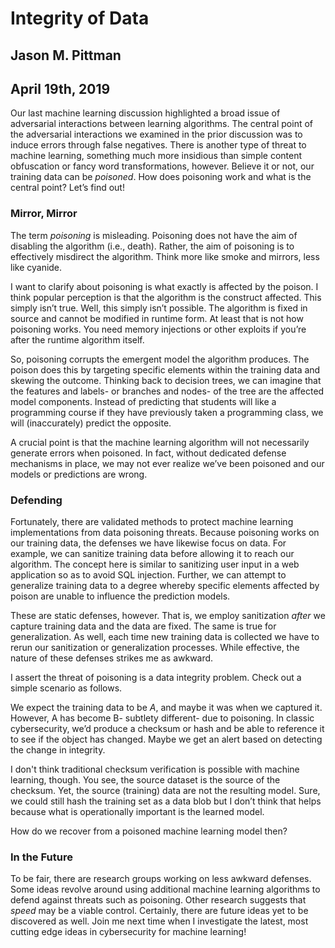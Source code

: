 # Integrity of Data
## Jason M. Pittman
## April 19th, 2019


Our last machine learning discussion highlighted a broad issue of adversarial interactions between learning algorithms. The central point of the adversarial interactions we examined in the prior discussion was to induce errors through false negatives. There is another type of threat to machine learning, something much more insidious than simple content obfuscation or fancy word transformations, however. Believe it or not, our training data can be *poisoned*. How does poisoning work and what is the central point? Let’s find out!

### Mirror, Mirror

The term *poisoning* is misleading. Poisoning does not have the aim of disabling the algorithm (i.e., death). Rather, the aim of poisoning is to effectively misdirect the algorithm. Think more like smoke and mirrors, less like cyanide. 

I want to clarify about poisoning is what exactly is affected by the poison. I think popular perception is that the algorithm is the construct affected. This simply isn’t true. Well, this simply isn’t possible. The algorithm is fixed in source and cannot be modified in runtime form. At least that is not how poisoning works. You need memory injections or other exploits if you’re after the runtime algorithm itself.

So, poisoning corrupts the emergent model the algorithm produces. The poison does this by targeting specific elements within the training data and skewing the outcome. Thinking back to decision trees, we can imagine that the features and labels- or branches and nodes- of the tree are the affected model components. Instead of predicting that students will like a programming course if they have previously taken a programming class, we will (inaccurately) predict the opposite.

A crucial point is that the machine learning algorithm will not necessarily generate errors when poisoned. In fact, without dedicated defense mechanisms in place, we may not ever realize we’ve been poisoned and our models or predictions are wrong.

### Defending

Fortunately, there are validated methods to protect machine learning implementations from data poisoning threats. Because poisoning works on our training data, the defenses we have likewise focus on data. For example, we can sanitize training data before allowing it to reach our algorithm. The concept here is similar to sanitizing user input in a web application so as to avoid SQL injection. Further, we can attempt to generalize training data to a degree whereby specific elements affected by poison are unable to influence the prediction models.

These are static defenses, however. That is, we employ sanitization *after* we capture training data and the data are fixed. The same is true for generalization. As well, each time new training data is collected we have to rerun our sanitization or generalization processes. While effective, the nature of these defenses strikes me as awkward.

I assert the threat of poisoning is a data integrity problem. Check out a simple scenario as follows.

We expect the training data to be *A*, and maybe it was when we captured it. However, A has become B- subtlety different- due to poisoning. In classic cybersecurity, we’d produce a checksum or hash and be able to reference it to see if the object has changed. Maybe we get an alert based on detecting the change in integrity.

I don't think traditional checksum verification is possible with machine learning, though. You see, the source dataset is the source of the checksum. Yet, the source (training) data are not the resulting model. Sure, we could still hash the training set as a data blob but I don’t think that helps because what is operationally important is the learned model.

How do we recover from a poisoned machine learning model then?

### In the Future

To be fair, there are research groups working on less awkward defenses. Some ideas revolve around using additional machine learning algorithms to defend against threats such as poisoning. Other research suggests that *speed* may be a viable control. Certainly, there are future ideas yet to be discovered as well. Join me next time when I investigate the latest, most cutting edge ideas in cybersecurity for machine learning!
